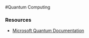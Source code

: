 #Quantum Computing

### Resources

- [Microsoft Quantum Documentation](https://docs.microsoft.com/en-us/quantum/)
